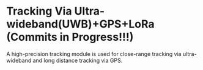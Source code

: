 # Tracking Via Ultra-wideband(UWB)+GPS+LoRa (Commits in Progress!!!)
A high-precision tracking module is used for close-range tracking via ultra-wideband and long distance tracking via GPS.
